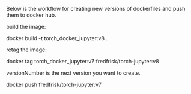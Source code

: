 Below is the workflow for creating new versions of dockerfiles and push them to docker hub.

build the image:

docker build -t torch_docker_jupyter:v8 .


retag the image:

docker tag torch_docker_jupyter:v7 fredfrisk/torch-jupyter:v8


versionNumber is the next version you want to create.

docker push fredfrisk/torch-jupyter:v7
